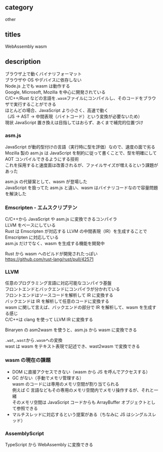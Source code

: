 ## category

other

## titles

WebAssembly
wasm

## description

ブラウザ上で動くバイナリフォーマット  
ブラウザや OS やデバイスに依存しない  
Node.js 上でも wasm は動作する  
Google, Microsoft, Mozilla を中心に開発されている  
C/C++/Rust などの言語を`.wasm`ファイルにコンパイルし、そのコードをブラウザで実行することができる  
ほとんどの場合、JavaScript より小さく、高速で動く  
（JS -> AST -> 中間表現（バイトコード）という変換が必要ないため）  
現状 JavaScript 置き換えは目指してはおらず、あくまで補完的位置づけ

### asm.js

JavaScript が動的型付けの言語（実行時に型を評価）なので、速度の面で劣る  
Mozilla 製の asm.js は JavaScript を制約に従って書くことで、型を明確にして AOT コンパイルできるようにする技術  
これを採用すると速度面は改善されるが、ファイルサイズが増えるという課題があった

asm.js の代替案として、wasm が登場した  
JavaScript を扱ってた asm.js と違い、wasm はバイナリコードなので容量問題を解決した

### Emscripten - エムスクリプテン

C/C++から JavaScript や asm.js に変換できるコンパイラ  
LLVM をベースにしている  
Rust は Emscripten が対応する LLVM の中間表現（IR）を生成することで Emscripten に対応している  
asm.js だけでなく、wasm を生成する機能を開発中

Rust から wasm へのビルドが開発されたっぽい  
https://github.com/rust-lang/rust/pull/42571

### LLVM

任意のプログラミング言語に対応可能なコンパイラ基盤  
フロントエンドとバックエンドにコンパイラが分かれている  
フロントエンドはソースコードを解析して IR に変換する  
バックエンドは IR を解析して任意のコードに変換する  
wasm に関して言えば、バックエンドの部分で IR を解析して、wasm を生成する感じ  
C/C++は clang を使って LLVM IR に変換する

Binaryen の asm2wasm を使うと、asm.js から wasm に変換できる

`.wat`,`.wast`から`.wasm`への変換  
wast は wasm をテキスト表現で記述でき、wast2wasm で変換できる

### wasm の現在の課題

- DOM に直接アクセスできない（wasm から JS を呼んでアクセスする）
- GC がない（手動でメモリ管理する）  
  wasm のコードには専用のメモリ空間が割り当てられる  
  例えば C 言語などもその専用のメモリ空間内でメモリ操作するが、それと一緒  
  そのメモリ空間は JavaScript コードからも ArrayBuffer オブジェクトとして参照できる
- マルチスレッドに対応するという提案がある（ちなみに JS はシングルスレッド）

### AssemblyScript

TypeScript から WebAssembly に変換できる
